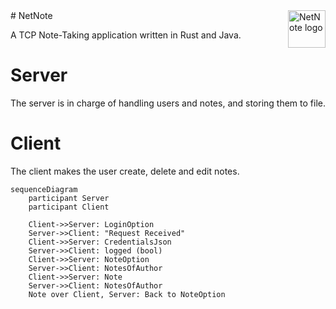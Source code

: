 <a href="https://aimeos.org/">
    <img src="[https://aimeos.org/fileadmin/template/icons/logo.png](https://github.com/RiccardoSilvestri/UFS-02/blob/main/misc/banner.png)" alt="NetNote logo" title="NetNite" align="right" height="60" />
</a>
# NetNote

A TCP Note-Taking application written in Rust and Java.

# Server

The server is in charge of handling users and notes, and storing them to file.

# Client

The client makes the user create, delete and edit notes.

```mermaid
sequenceDiagram
    participant Server
    participant Client

    Client->>Server: LoginOption
    Server->>Client: "Request Received"
    Client->>Server: CredentialsJson
    Server->>Client: logged (bool)
    Client->>Server: NoteOption
    Server->>Client: NotesOfAuthor
    Client->>Server: Note
    Server->>Client: NotesOfAuthor
    Note over Client, Server: Back to NoteOption
```
